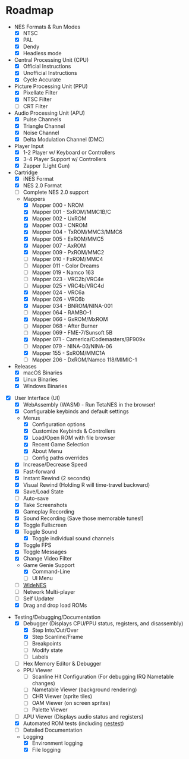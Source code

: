 # Roadmap

- NES Formats & Run Modes
  - [x] NTSC
  - [x] PAL
  - [x] Dendy
  - [x] Headless mode
- Central Processing Unit (CPU)
  - [x] Official Instructions
  - [x] Unofficial Instructions
  - [x] Cycle Accurate
- Picture Processing Unit (PPU)
  - [x] Pixellate Filter
  - [x] NTSC Filter
  - [ ] CRT Filter
- Audio Processing Unit (APU)
  - [x] Pulse Channels
  - [x] Triangle Channel
  - [x] Noise Channel
  - [x] Delta Modulation Channel (DMC)
- Player Input
  - [x] 1-2 Player w/ Keyboard or Controllers
  - [x] 3-4 Player Support w/ Controllers
  - [x] Zapper (Light Gun)
- Cartridge
  - [x] iNES Format
  - [x] NES 2.0 Format
  - [ ] Complete NES 2.0 support
  - Mappers
    - [x] Mapper 000 - NROM
    - [x] Mapper 001 - SxROM/MMC1B/C
    - [x] Mapper 002 - UxROM
    - [x] Mapper 003 - CNROM
    - [x] Mapper 004 - TxROM/MMC3/MMC6
    - [x] Mapper 005 - ExROM/MMC5
    - [x] Mapper 007 - AxROM
    - [x] Mapper 009 - PxROM/MMC2
    - [ ] Mapper 010 - FxROM/MMC4
    - [ ] Mapper 011 - Color Dreams
    - [ ] Mapper 019 - Namco 163
    - [ ] Mapper 023 - VRC2b/VRC4e
    - [ ] Mapper 025 - VRC4b/VRC4d
    - [x] Mapper 024 - VRC6a
    - [x] Mapper 026 - VRC6b
    - [x] Mapper 034 - BNROM/NINA-001
    - [ ] Mapper 064 - RAMBO-1
    - [x] Mapper 066 - GxROM/MxROM
    - [ ] Mapper 068 - After Burner
    - [ ] Mapper 069 - FME-7/Sunsoft 5B
    - [x] Mapper 071 - Camerica/Codemasters/BF909x
    - [ ] Mapper 079 - NINA-03/NINA-06
    - [x] Mapper 155 - SxROM/MMC1A
    - [ ] Mapper 206 - DxROM/Namco 118/MIMIC-1
- Releases
  - [x] macOS Binaries
  - [x] Linux Binaries
  - [x] Windows Binaries
- [x] User Interface (UI)
  - [x] WebAssembly (WASM) - Run TetaNES in the browser!
  - [x] Configurable keybinds and default settings
  - Menus
    - [x] Configuration options
    - [x] Customize Keybinds & Controllers
    - [x] Load/Open ROM with file browser
    - [x] Recent Game Selection
    - [x] About Menu
    - [ ] Config paths overrides
  - [x] Increase/Decrease Speed
  - [x] Fast-forward
  - [x] Instant Rewind (2 seconds)
  - [x] Visual Rewind (Holding R will time-travel backward)
  - [x] Save/Load State
  - [ ] Auto-save
  - [x] Take Screenshots
  - [x] Gameplay Recording
  - [x] Sound Recording (Save those memorable tunes!)
  - [x] Toggle Fullscreen
  - [x] Toggle Sound
    - [x] Toggle individual sound channels
  - [x] Toggle FPS
  - [x] Toggle Messages
  - [x] Change Video Filter
  - Game Genie Support
    - [x] Command-Line
    - [ ] UI Menu
  - [ ] [WideNES](https://prilik.com/ANESE/wideNES)
  - [ ] Network Multi-player
  - [ ] Self Updater
  - [x] Drag and drop load ROMs
- Testing/Debugging/Documentation
  - [x] Debugger (Displays CPU/PPU status, registers, and disassembly)
    - [x] Step Into/Out/Over
    - [x] Step Scanline/Frame
    - [ ] Breakpoints
    - [ ] Modify state
    - [ ] Labels
  - [ ] Hex Memory Editor & Debugger
  - PPU Viewer
    - [ ] Scanline Hit Configuration (For debugging IRQ Nametable changes)
    - [ ] Nametable Viewer (background rendering)
    - [ ] CHR Viewer (sprite tiles)
    - [ ] OAM Viewer (on screen sprites)
    - [ ] Palette Viewer
  - [ ] APU Viewer (Displays audio status and registers)
  - [x] Automated ROM tests (including [nestest](http://www.qmtpro.com/~nes/misc/nestest.txt))
  - [ ] Detailed Documentation
  - Logging
    - [x] Environment logging
    - [x] File logging
